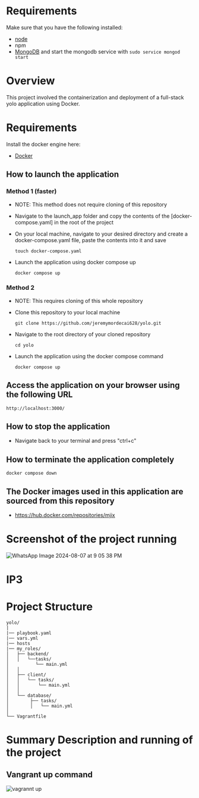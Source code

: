# Requirements
Make sure that you have the following installed:
- [node](https://www.digitalocean.com/community/tutorials/how-to-install-node-js-on-ubuntu-18-04) 
- npm 
- [MongoDB](https://docs.mongodb.com/manual/tutorial/install-mongodb-on-ubuntu/) and start the mongodb service with `sudo service mongod start`

# Overview
This project involved the containerization and deployment of a full-stack yolo application using Docker.


# Requirements
Install the docker engine here:
- [Docker](https://docs.docker.com/engine/install/) 

## How to launch the application 
### Method 1 (faster)
- NOTE: This method does not require cloning of this repository

- Navigate to the launch_app folder and copy the contents of the [docker-compose.yaml] in the root of the project
- On your local machine, navigate to your desired directory and create
  a docker-compose.yaml file, paste the contents into it and save

  `touch docker-compose.yaml`

- Launch the application using docker compose up

  `docker compose up`

### Method 2
- NOTE: This requires cloning of this whole repository

- Clone this repository to your local machine

  `git clone https://github.com/jeremymordecai628/yolo.git`

- Navigate to the root directory of your cloned repository

  `cd yolo`

- Launch the application using the docker compose command

  `docker compose up`

## Access the application on your browser using the following URL
 `http://localhost:3000/`

## How to stop the application
- Navigate back to your terminal and press "ctrl+c" 

## How to terminate the application completely
 `docker compose down`

## The Docker images used in this application are sourced from this repository 
- https://hub.docker.com/repositories/mjix

# Screenshot  of  the project running 
![WhatsApp Image 2024-08-07 at 9 05 38 PM](https://github.com/user-attachments/assets/ae12a8c7-7ac2-44ec-a443-7f51a8d929f2)


# IP3

# Project Structure
    yolo/
    |
    |── playbook.yaml
    |── vars.yml
    |── hosts
    |── my_roles/
    │   ├── backend/
    │   │   └──tasks/
    │          └── main.yml
    │   │   
    │   ├── client/
    │   │   └── tasks/
    │   │       └── main.yml
    │   │   
    │   └── database/
    │        ├── tasks/
    │        │   └── main.yml
    │          
    └── Vagrantfile

# Summary Description and running of the project 
   ## Vangrant up command
   
  ![vagrannt up](https://github.com/user-attachments/assets/761a4df1-dfb9-415d-a93f-a38534567c08)
